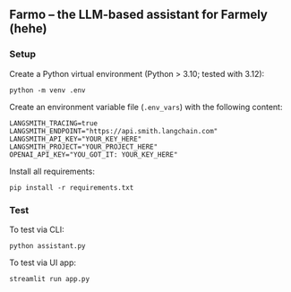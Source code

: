 ## Farmo – the LLM-based assistant for Farmely (hehe)

### Setup

Create a Python virtual environment (Python > 3.10; tested with 3.12):

```shell
python -m venv .env
```

Create an environment variable file (`.env_vars`) with the following content:

```
LANGSMITH_TRACING=true
LANGSMITH_ENDPOINT="https://api.smith.langchain.com"
LANGSMITH_API_KEY="YOUR_KEY_HERE"
LANGSMITH_PROJECT="YOUR_PROJECT_HERE"
OPENAI_API_KEY="YOU_GOT_IT: YOUR_KEY_HERE"
```

Install all requirements:

```shell
pip install -r requirements.txt
```

### Test

To test via CLI:

```shell
python assistant.py
```

To test via UI app:

```shell
streamlit run app.py
```

